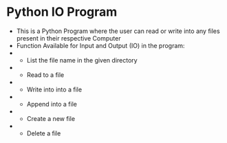 # Python IO Program
- This is a Python Program where the user can read or write into any files present in their respective Computer
- Function Available for Input and Output (IO) in the program:
- - List the file name in the given directory
- - Read to a file
- - Write into into a file
- - Append into a file
- - Create a new file
- - Delete a file
